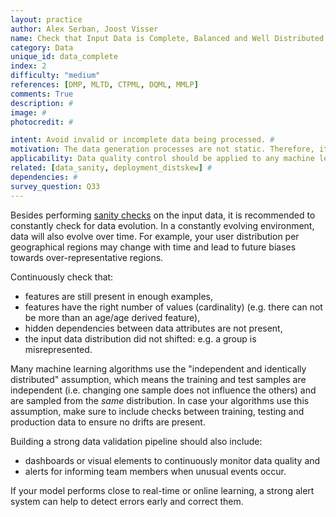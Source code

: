 ```yaml
---
layout: practice
author: Alex Serban, Joost Visser
name: Check that Input Data is Complete, Balanced and Well Distributed
category: Data
unique_id: data_complete
index: 2
difficulty: "medium"
references: [DMP, MLTD, CTPML, DQML, MMLP]
comments: True
description: #
image: #
photocredit: #

intent: Avoid invalid or incomplete data being processed. #
motivation: The data generation processes are not static. Therefore, it is necessary to continuously check that data evolution does not introduce issues in distributions, completeness and balance. #
applicability: Data quality control should be applied to any machine learning application.
related: [data_sanity, deployment_distskew] #
dependencies: #
survey_question: Q33
---
```


Besides performing <a href="/blog/2020/sanity_checks/">sanity checks</a> on the input data, it is recommended to constantly check for data evolution. In a constantly evolving environment, data will also evolve over time.
For example, your user distribution per geographical regions may change with time and lead to future biases towards over-representative regions.

Continuously check that:

- features are still present in enough examples,
- features have the right number of values (cardinality) (e.g. there can not be more than an age/age derived feature),
- hidden dependencies between data attributes are not present,
- the input data distribution did not shifted: e.g. a group is misrepresented.


Many machine learning algorithms use the "independent and identically distributed" assumption, which means the training and test samples are independent (i.e. changing one sample does not influence the others) and are sampled from the *same* distribution.
In case your algorithms use this assumption, make sure to include checks between training, testing and production data to ensure no drifts are present.


Building a strong data validation pipeline should also include:
- dashboards or visual elements to continuously monitor data quality and
- alerts for informing team members when unusual events occur.

If your model performs close to real-time or online learning, a strong alert system can help to detect errors early and correct them.